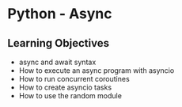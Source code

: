 # Python - Async
## Learning Objectives
* async and await syntax
* How to execute an async program with asyncio
* How to run concurrent coroutines
* How to create asyncio tasks
* How to use the random module
